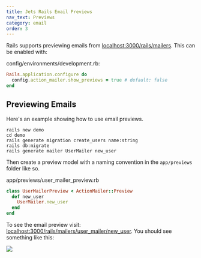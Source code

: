```yaml
---
title: Jets Rails Email Previews
nav_text: Previews
category: email
order: 3
---
```


Rails supports previewing emails from [localhost:3000/rails/mailers](localhost:3000/rails/mailers). This can be enabled with:

config/environments/development.rb:

```ruby
Rails.application.configure do
  config.action_mailer.show_previews = true # default: false
end
```

## Previewing Emails

Here's an example showing how to use email previews.

    rails new demo
    cd demo
    rails generate migration create_users name:string
    rails db:migrate
    rails generate mailer UserMailer new_user

Then create a preview model with a naming convention in the `app/previews` folder like so.

app/previews/user_mailer_preview.rb

```ruby
class UserMailerPreview < ActionMailer::Preview
  def new_user
    UserMailer.new_user
  end
end
```

To see the email preview visit: [localhost:3000/rails/mailers/user_mailer/new_user](localhost:3000/rails/mailers/user_mailer/new_user).  You should see something like this:

![](/img/docs/email-preview.png)
